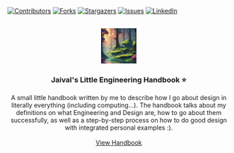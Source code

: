 <!-- Improved compatibility of back to top link: See: https://github.com/othneildrew/Best-README-Template/pull/73 -->
<a name="readme-top"></a>
<!--
*** Thanks for checking out the Best-README-Template. If you have a suggestion
*** that would make this better, please fork the repo and create a pull request
*** or simply open an issue with the tag "enhancement".
*** Don't forget to give the project a star!
*** Thanks again! Now go create something AMAZING! :D
-->



<!-- PROJECT SHIELDS -->
<!--
*** I'm using markdown "reference style" links for readability.
*** Reference links are enclosed in brackets [ ] instead of parentheses ( ).
*** See the bottom of this document for the declaration of the reference variables
*** for contributors-url, forks-url, etc. This is an optional, concise syntax you may use.
*** https://www.markdownguide.org/basic-syntax/#reference-style-links
-->
[![Contributors][contributors-shield]][contributors-url]
[![Forks][forks-shield]][forks-url]
[![Stargazers][stars-shield]][stars-url]
[![Issues][issues-shield]][issues-url]
[![LinkedIn][linkedin-shield]][linkedin-url]



<!-- PROJECT LOGO -->
<br />
<div align="center">
  <a href="https://github.com/GEEGABYTE1/EngineeringHandbook">
    <img src="images/logo.png" alt="Logo" width="80" height="80">
  </a>

<h3 align="center">Jaival's Little Engineering Handbook ⭐️</h3>

  <p align="center">
    A small little handbook written by me to describe how I go about design in literally everything (including computing...). The handbook talks about my definitions on what Engineering and Design are, how to go about them successfully, as well as a step-by-step process on how to do good design with integrated personal examples :).
    <br />
    <br />
    <a href="https://github.com/GEEGABYTE1/EngineeringHandbook/blob/master/EngineeringHandbook.pdf">View Handbook</a>

  </p>
</div>





<!-- MARKDOWN LINKS & IMAGES -->
<!-- https://www.markdownguide.org/basic-syntax/#reference-style-links -->
[contributors-shield]: https://img.shields.io/github/contributors/GEEGABYTE1/EngineeringHandbook.svg?style=for-the-badge
[contributors-url]: https://github.com/GEEGABYTE1
[forks-shield]: https://img.shields.io/github/forks/GEEGABYTE1/EngineeringHandbook.svg?style=for-the-badge
[forks-url]: https://github.com/GEEGABYTE1/repo_name/network/members
[stars-shield]: https://img.shields.io/github/stars/GEEGABYTE1/EngineeringHandbook.svg?style=for-the-badge
[stars-url]: https://github.com/GEEGABYTE1/repo_name/stargazers
[issues-shield]: https://img.shields.io/github/issues/GEEGABYTE1/EngineeringHandbook.svg?style=for-the-badge
[issues-url]: https://github.com/GEEGABYTE1/repo_name/issues
[license-shield]: https://img.shields.io/github/license/GEEGABYTE1/EngineeringHandbook.svg?style=for-the-badge
[license-url]: https://github.com/GEEGABYTE1/repo_name/blob/master/LICENSE.txt
[linkedin-shield]: https://img.shields.io/badge/-LinkedIn-black.svg?style=for-the-badge&logo=linkedin&colorB=555
[linkedin-url]: https://www.linkedin.com/in/jaivalpatel
[product-screenshot]: images/screenshot.png
[Next.js]: https://img.shields.io/badge/next.js-000000?style=for-the-badge&logo=nextdotjs&logoColor=white
[Next-url]: https://nextjs.org/
[React.js]: https://img.shields.io/badge/React-20232A?style=for-the-badge&logo=react&logoColor=61DAFB
[React-url]: https://reactjs.org/
[Vue.js]: https://img.shields.io/badge/Vue.js-35495E?style=for-the-badge&logo=vuedotjs&logoColor=4FC08D
[Vue-url]: https://vuejs.org/
[Angular.io]: https://img.shields.io/badge/Angular-DD0031?style=for-the-badge&logo=angular&logoColor=white
[Angular-url]: https://angular.io/
[Svelte.dev]: https://img.shields.io/badge/Svelte-4A4A55?style=for-the-badge&logo=svelte&logoColor=FF3E00
[Svelte-url]: https://svelte.dev/
[Laravel.com]: https://img.shields.io/badge/Laravel-FF2D20?style=for-the-badge&logo=laravel&logoColor=white
[Laravel-url]: https://laravel.com
[Bootstrap.com]: https://img.shields.io/badge/Bootstrap-563D7C?style=for-the-badge&logo=bootstrap&logoColor=white
[Bootstrap-url]: https://getbootstrap.com
[JQuery.com]: https://img.shields.io/badge/jQuery-0769AD?style=for-the-badge&logo=jquery&logoColor=white
[JQuery-url]: https://jquery.com 
